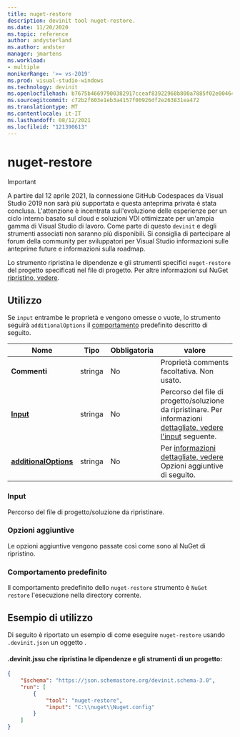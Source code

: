 ```yaml
---
title: nuget-restore
description: devinit tool nuget-restore.
ms.date: 11/20/2020
ms.topic: reference
author: andysterland
ms.author: andster
manager: jmartens
ms.workload:
- multiple
monikerRange: '>= vs-2019'
ms.prod: visual-studio-windows
ms.technology: devinit
ms.openlocfilehash: b7675b46697900382917cceaf83922968b800a7885f02e0046477c06a2188ad8
ms.sourcegitcommit: c72b2f603e1eb3a4157f00926df2e263831ea472
ms.translationtype: MT
ms.contentlocale: it-IT
ms.lasthandoff: 08/12/2021
ms.locfileid: "121390613"
---
```

# <a name="nuget-restore"></a>nuget-restore

> [!IMPORTANT]
> A partire dal 12 aprile 2021, la connessione GitHub Codespaces da Visual Studio 2019 non sarà più supportata e questa anteprima privata è stata conclusa. L'attenzione è incentrata sull'evoluzione delle esperienze per un ciclo interno basato sul cloud e soluzioni VDI ottimizzate per un'ampia gamma di Visual Studio di lavoro. Come parte di questo `devinit` e degli strumenti associati non saranno più disponibili. Si consiglia di partecipare al forum della community per sviluppatori per Visual Studio informazioni sulle anteprime future e informazioni sulla roadmap.

Lo strumento ripristina le dipendenze e gli strumenti specifici `nuget-restore` del progetto specificati nel file di progetto. Per altre informazioni sul NuGet [ripristino, vedere](/nuget/reference/cli-reference/cli-ref-restore).

## <a name="usage"></a>Utilizzo

Se `input` entrambe le proprietà e vengono omesse o vuote, lo strumento seguirà `additionalOptions` il [comportamento](#default-behavior) predefinito descritto di seguito.

| Nome                                             | Tipo   | Obbligatoria | valore                                                                                |
|--------------------------------------------------|--------|----------|--------------------------------------------------------------------------------------|
| **Commenti**                                     | stringa | No       | Proprietà comments facoltativa. Non usato.                                                |
| [**Input**](#input)                              | stringa | No       | Percorso del file di progetto/soluzione da ripristinare. Per informazioni [dettagliate, vedere l'input](#input) seguente. |
| [**additionalOptions**](#additional-options)     | stringa | No       | Per [informazioni dettagliate, vedere](#additional-options) Opzioni aggiuntive di seguito.                     |

### <a name="input"></a>Input

Percorso del file di progetto/soluzione da ripristinare.

### <a name="additional-options"></a>Opzioni aggiuntive

Le opzioni aggiuntive vengono passate così come sono al NuGet di ripristino.

### <a name="default-behavior"></a>Comportamento predefinito

Il comportamento predefinito dello `nuget-restore` strumento è `NuGet restore` l'esecuzione nella directory corrente.

## <a name="example-usage"></a>Esempio di utilizzo
Di seguito è riportato un esempio di come eseguire `nuget-restore` usando `.devinit.json` un oggetto .

#### <a name="devinitjson-that-will-restore-dependencies-and-tools-of-a-project"></a>.devinit.jssu che ripristina le dipendenze e gli strumenti di un progetto:
```json
{
    "$schema": "https://json.schemastore.org/devinit.schema-3.0",
    "run": [
        {
            "tool": "nuget-restore",
            "input": "C:\\nuget\\Nuget.config"
        }
    ]
}
```